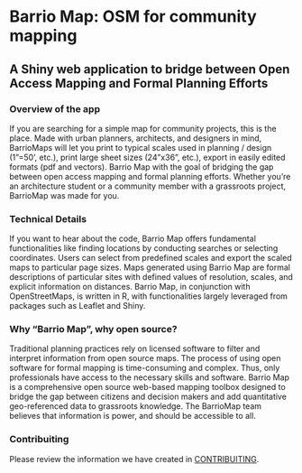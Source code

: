 # Barrio Map: OSM for community mapping

## A Shiny web application to bridge between Open Access Mapping and Formal Planning Efforts


### Overview of the app

If you are searching for a simple map for community projects, this is the place. Made with urban planners, architects, and designers in mind, BarrioMaps will let you print to typical scales used in planning / design (1”=50’, etc.), print large sheet sizes (24”x36”, etc.), export in easily edited formats (pdf and vectors). Barrio Map with the goal of bridging the gap between open access mapping and formal planning efforts. Whether you’re an architecture student or a community member with a grassroots project, BarrioMap was made for you. 

### Technical Details
If you want to hear about the code, Barrio Map offers fundamental functionalities like finding locations by conducting searches or selecting coordinates. Users can select from predefined scales and export  the scaled maps to particular page sizes. Maps generated using Barrio Map are formal descriptions of particular sites with defined values of resolution, scales, and explicit information on distances. Barrio Map, in conjunction with OpenStreetMaps, is written in R, with functionalities largely leveraged from packages such as Leaflet and Shiny. 


### Why “Barrio Map”, why open source?
Traditional planning practices rely on licensed software to filter and interpret information from open source maps. The process of using open software for formal mapping is time-consuming and complex. Thus, only professionals have access to the necessary skills and software. Barrio Map is a comprehensive open source web-based mapping toolbox designed to bridge the gap between citizens and decision makers and add quantitative geo-referenced data to grassroots knowledge. The BarrioMap team believes that information is power, and should be accessible to all.

### Contribuiting

Please review the information we have created in [CONTRIBUITING](CONTRIBUITING.md).
